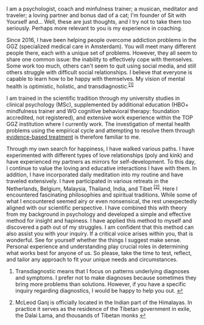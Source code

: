 I am a psychologist, coach and minfulness trainer; a musican, meditator and traveler; a loving partner and bonus dad of a cat; I'm founder of Sit with Yourself and... Well, these are just thoughts, and I try not to take them too seriously. Perhaps more relevant to you is my experience in coaching.

Since 2016, I have been helping people overcome addiction problems in the GGZ (specialized medical care in Amsterdam). You will meet many different people there, each with a unique set of problems. However, they all seem to share one common issue: the inability to effectively cope with themselves. Some work too much, others can't seem to quit using social media, and still others struggle with difficult social relationships. I believe that everyone is capable to learn how to be happy with themselves. My vision of mental health is optimistic, holistic, and transdiagnostic.<sup class="footnote-ref"><a href="#bgfn1" id="bgfnref1">[1]</a></sup>

I am trained in the scientific tradition through my university studies in clinical psychology (MSc), supplemented by additional education (HBO+ mindfulness trainer and WO cognitive behavioral therapy: foundation accredited, not registered), and extensive work experience within the TOP GGZ institution where I currently work. The investigation of mental health problems using the empirical cycle and attempting to resolve them through [evidence-based treatment](https://dklerksbv.github.io/mindfulness.html?lang=nl#mindfulness) is therefore familiar to me. 

Through my own search for happiness, I have walked various paths. I have experimented with different types of love relationships (poly and kink) and have experienced my partners as mirrors for self-development. To this day,  I continue to value the loving and educative interactions I have with them. In addition, I have incorporated daily meditation into my routine and have traveled extensively. I have participated in various retreats in the Netherlands, Belgium, Malaysia, Thailand, India, and Tibet <sup class="footnote-ref"><a href="#bgfn2" id="bgfnref2">[2]</a></sup>. Here I encountered fascinating philosophies and spiritual traditions. While some of what I encountered seemed airy or even nonsensical, the rest unexpectedly aligned with our scientific perspective. I have combined this with theory from my background in psychology and developed a simple and effective method for insight and hapiness. I have applied this method to myself and discovered a path out of my struggles. I am confident that this method can also assist you with your inquiry. If a critical voice arises within you, that is wonderful. See for yourself whether the things I suggest make sense. Personal experience and understanding play crucial roles in determining what works best for anyone of us. So please, take the time to test, reflect, and tailor any approach to fit your unique needs and circumstances.


<section class="footnotes">
  <ol class="footnotes-list">
    <li id="bgfn1" class="footnote-item">
      <p class="footnote-item">
        Transdiagnostic means that I focus on patterns underlying diagnoses and symptoms. I prefer not to make diagnoses because sometimes they bring more problems than solutions. However, if you have a specific inquiry regarding diagnostics, I would be happy to help you out. </sup><a href="#bgfnref1" class="footnote-backref">↩</a>
      </p>
    </li>
    <li id="bgfn2" class="footnote-item">
      <p class="footnote-item">
        McLeod Ganj is officially located in the Indian part of the Himalayas. In practice it serves as the residence of the Tibetan government in exile, the Dalai Lama, and thousands of Tibetan monks </sup><a href="#bgfnref2" class="footnote-backref">↩</a>
      </p>
    </li>
  </ol>
</section>
